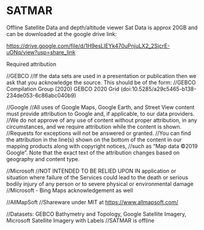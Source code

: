 # SATMAR
Offline Satellite Data and depth/altitude viewer
Sat Data is approx 20GB and can be downloaded at the google drive link:

https://drive.google.com/file/d/1H9esLIEYk470uPnjuLX2_2SjcrE-uONq/view?usp=share_link

Required attribution

//GEBCO
//If the data sets are used in a presentation or publication then we ask that you acknowledge the source. This should be of the form:
//GEBCO Compilation Group (2020) GEBCO 2020 Grid (doi:10.5285/a29c5465-b138-234de053-6c86abc040b9)

//Google
//All uses of Google Maps, Google Earth, and Street View content must provide attribution to Google and, if applicable, to our data providers.
//We do not approve of any use of content without proper attribution, in any circumstances, and we require attribution while the content is shown. 
//Requests for exceptions will not be answered or granted.
//You can find the attribution in the line(s) shown on the bottom of the content in our mapping products along with copyright notices, 
//such as “Map data ©2019 Google”. Note that the exact text of the attribution changes based on geography and content type.

//Microsoft
//NOT INTENDED TO BE RELIED UPON IN application or situation where failure of the Services could lead to the death or serious bodily injury of any person or to severe physical or environmental damage
//Microsoft - Bing Maps acknowledgement as well

//AllMapSoft
//Shareware under MIT at https://www.allmapsoft.com/

//Datasets: GEBCO Bathymetry and Topology, Google Satellite Imagery, Microsoft Satellite Imagery with Labels
//SATMAR is offline

